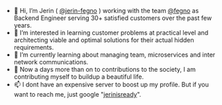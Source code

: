 - 👋 Hi, I’m Jerin ( [@jerin-fegno](https://github.com/jerin-fegno) ) working with the team [@fegno](https://github.com/fegno/) as Backend Engineer serving 30+ satisfied customers over the past few years.
- 👀 I’m interested in learning customer problems at practical level and architecting viable and optimal solutions for their actual hidden requirements.  
- 🌱 I’m currently learning about managing team, microservices and inter network communications. 
- 💞️ Now a days more than on to contributions to the society, I am contributing myself to buildup a beautiful life.
- 📫 I dont have an expensive server to boost up my profile. But if you want to reach me, just google "[jerinisready](https://www.google.com/search?q=jerinisready)".

<!---
jerin-fegno/jerin-fegno is a ✨ special ✨ repository because its `README.md` (this file) appears on your GitHub profile.
You can click the Preview link to take a look at your changes.
--->
